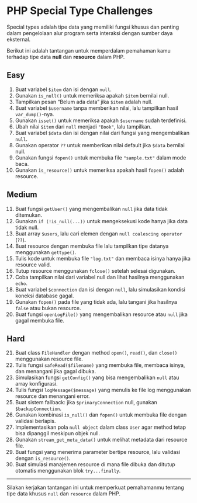 # PHP Special Type Challenges

Special types adalah tipe data yang memiliki fungsi khusus dan penting dalam pengelolaan alur program serta interaksi dengan sumber daya eksternal.

Berikut ini adalah tantangan untuk memperdalam pemahaman kamu terhadap tipe data **null** dan **resource** dalam PHP.

## Easy

1. Buat variabel `$item` dan isi dengan `null`.
2. Gunakan `is_null()` untuk memeriksa apakah `$item` bernilai null.
3. Tampilkan pesan “Belum ada data” jika `$item` adalah null.
4. Buat variabel `$username` tanpa memberikan nilai, lalu tampilkan hasil `var_dump()`-nya.
5. Gunakan `isset()` untuk memeriksa apakah `$username` sudah terdefinisi.
6. Ubah nilai `$item` dari `null` menjadi `"Book"`, lalu tampilkan.
7. Buat variabel `$data` dan isi dengan nilai dari fungsi yang mengembalikan `null`.
8. Gunakan operator `??` untuk memberikan nilai default jika `$data` bernilai null.
9. Gunakan fungsi `fopen()` untuk membuka file `"sample.txt"` dalam mode baca.
10. Gunakan `is_resource()` untuk memeriksa apakah hasil `fopen()` adalah resource.

## Medium

11. Buat fungsi `getUser()` yang mengembalikan `null` jika data tidak ditemukan.
12. Gunakan `if (!is_null(...))` untuk mengeksekusi kode hanya jika data tidak null.
13. Buat array `$users`, lalu cari elemen dengan `null coalescing operator` (`??`).
14. Buat resource dengan membuka file lalu tampilkan tipe datanya menggunakan `gettype()`.
15. Tulis kode untuk membuka file `"log.txt"` dan membaca isinya hanya jika resource valid.
16. Tutup resource menggunakan `fclose()` setelah selesai digunakan.
17. Coba tampilkan nilai dari variabel null dan lihat hasilnya menggunakan `echo`.
18. Buat variabel `$connection` dan isi dengan `null`, lalu simulasikan kondisi koneksi database gagal.
19. Gunakan `fopen()` pada file yang tidak ada, lalu tangani jika hasilnya `false` atau bukan resource.
20. Buat fungsi `openLogFile()` yang mengembalikan resource atau `null` jika gagal membuka file.

## Hard

21. Buat class `FileHandler` dengan method `open()`, `read()`, dan `close()` menggunakan resource file.
22. Tulis fungsi `safeRead($filename)` yang membuka file, membaca isinya, dan menangani jika gagal dibuka.
23. Simulasikan fungsi `getConfig()` yang bisa mengembalikan `null` atau array konfigurasi.
24. Tulis fungsi `logMessage($message)` yang menulis ke file log menggunakan resource dan menangani error.
25. Buat sistem fallback: jika `$primaryConnection` null, gunakan `$backupConnection`.
26. Gunakan kombinasi `is_null()` dan `fopen()` untuk membuka file dengan validasi berlapis.
27. Implementasikan pola `null object` dalam class `User` agar method tetap bisa dipanggil meskipun objek null.
28. Gunakan `stream_get_meta_data()` untuk melihat metadata dari resource file.
29. Buat fungsi yang menerima parameter bertipe resource, lalu validasi dengan `is_resource()`.
30. Buat simulasi manajemen resource di mana file dibuka dan ditutup otomatis menggunakan blok `try...finally`.

---

Silakan kerjakan tantangan ini untuk memperkuat pemahamanmu tentang tipe data khusus `null` dan `resource` dalam PHP.
